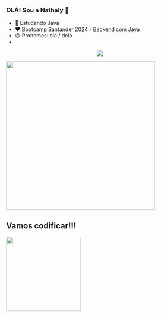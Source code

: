 ### OLÁ! Sou a Nathaly 👋

- 🌱 Estudando Java
- :heart: Bootcamp Santander 2024 - Backend com Java
- 😄 Pronomes: ela / dela
- 
<p align = "center">
  <img src = "https://github-readme-stats.vercel.app/api?username=NathalyKoop&show_icons=true&theme=ambient_gradient&line_height=90">

<div heigh 90 ="right">
<img src="https://github.com/NathalyKoop/NathalyKoop/assets/168307469/d5b00bb6-2bde-4f45-80c6-33e499d8b039" width="400px" />
</div>


<div alinhar="center">
<h2>Vamos codificar!!!</h2>
<img src="https://media.giphy.com/media/LmNwrBhejkK9EFP504/giphy.gif" width="200px" />
</span>
